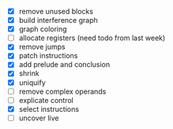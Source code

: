 - [x] remove unused blocks
- [x] build interference graph
- [x] graph coloring
- [ ] allocate registers (need todo from last week)
- [x] remove jumps 
- [x] patch instructions
- [x] add prelude and conclusion
- [x] shrink
- [x] uniquify
- [ ] remove complex operands
- [ ] explicate control
- [x] select instructions
- [ ] uncover live
